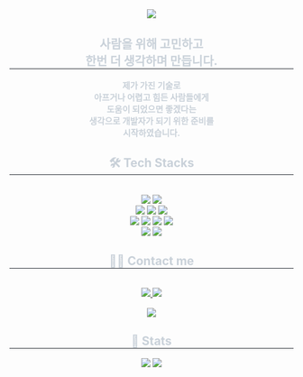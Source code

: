 <!-- ## Hi there 👋 -->

<!--
**itrecipe/itrecipe** is a ✨ _special_ ✨ repository because its `README.md` (this file) appears on your GitHub profile.

Here are some ideas to get you started:

- 🔭 I’m currently working on ...
- 🌱 I’m currently learning ...
- 👯 I’m looking to collaborate on ...
- 🤔 I’m looking for help with ...
- 💬 Ask me about ...
- 📫 How to reach me: ...
- 😄 Pronouns: ...
- ⚡ Fun fact: ...
-->

<div align= "center">
    <img src="https://capsule-render.vercel.app/api?type=cylinder&color=gradient&height=180&text=Hi%20I'm%20ITRecipe%20!&animation=scaleIn&fontColor=ffffff&fontSize=60" />
    </div>
    <div align= "center"> 
    <h2 style="border-bottom: 1px solid #21262d; color: #c9d1d9;"> 
        사람을 위해 고민하고<br/> 
        한번 더 생각하며 만듭니다. 
    </h2>
    <div style="font-weight: 700; font-size: 15px; text-align: center; color: #c9d1d9;">
        제가 가진 기술로<br/>
        아프거나 어렵고 힘든 사람들에게<br/>
        도움이 되었으면 좋겠다는<br/>
        생각으로 개발자가 되기 위한 준비를<br/>
        시작하였습니다.
    </div> 
    </div>
    <div align= "center">
    <h2 style="border-bottom: 1px solid #21262d; color: #c9d1d9;"> 🛠️ Tech Stacks </h2> <br> 
    <div style="margin: 0 auto; text-align: center;" align= "center">
                <!-- BE -->
                <img src="https://img.shields.io/badge/Java-007396?style=plastic&logo=Java&logoColor=white">
                <img src="https://img.shields.io/badge/MySQL-4479A1?style=plastic&logo=MySQL&logoColor=white"><br/>
                <img src="https://img.shields.io/badge/SpringFramework-6DB33F?style=plastic&logo=Spring&logoColor=white">
                <img src="https://img.shields.io/badge/Spring Boot-6DB33F?style=plastic&logo=Spring Boot&logoColor=white">
                <img src="https://img.shields.io/badge/Spring Security-6DB33F?style=plastic&logo=Spring Security&logoColor=white"><br/>
                <!-- FE -->
                <img src="https://img.shields.io/badge/React-61DAFB?style=plastic&logo=React&logoColor=white">
                <img src="https://img.shields.io/badge/Javascript-F7DF1E?style=plastic&logo=Javascript&logoColor=white">
                <img src="https://img.shields.io/badge/HTML5-E34F26?style=plastic&logo=HTML5&logoColor=white">
                <img src="https://img.shields.io/badge/CSS3-1572B6?style=plastic&logo=CSS3&logoColor=white"><br/>
                <img src="https://img.shields.io/badge/jQuery-0769AD?style=plastic&logo=jQuery&logoColor=white">
                <img src="https://img.shields.io/badge/Bootstrap-7952B3?style=plastic&logo=Bootstrap&logoColor=white">
            </div>
    </div>
    <div align= "center">
    <h2 style="border-bottom: 1px solid #21262d; color: #c9d1d9;"> 🧑‍💻 Contact me </h2> <br> 
    <div align= "center"> <a href=mailto:itrecipe95@gmail.com> <img src="https://img.shields.io/badge/Gmail-EA4335?style=plastic&logo=Gmail&logoColor=white&link=mailto:itrecipe95@gmail.com"> </a>
         <a href=https://itrecipe.tistory.com/> <img src="https://img.shields.io/badge/Tistory-000000?style=plastic&logo=Tistory&logoColor=white&link=https://itrecipe.tistory.com/"> </a>
    </div><br/> 
    <div align= "center"> <a href="https://hits.seeyoufarm.com"> <img src="https://hits.seeyoufarm.com/api/count/incr/badge.svg?url=https%3A%2F%2Fgithub.com%2Fitrecipe%2F&count_bg=%23000000&title_bg=%23000000&icon=github.svg&icon_color=%23FFFFFF&title=GitHub&edge_flat=false"/></a>
       </div> 
    </div>    
    <div align= "center"> 
    <h2 style="border-bottom: 1px solid #21262d; color: #c9d1d9;"> 🏅 Stats </h2> <div align= "center"> <img src="https://github-readme-stats.vercel.app/api?username=itrecipe&bg_color=180,1a1919,00000000&title_color=ffffff&text_color=ffffff"/> 
    <img src="https://github-readme-stats.vercel.app/api/top-langs/?username=itrecipe&layout=compact&bg_color=180,1a1919,00000000&title_color=ffffff&text_color=ffffff"/> </div> 
    </div>
